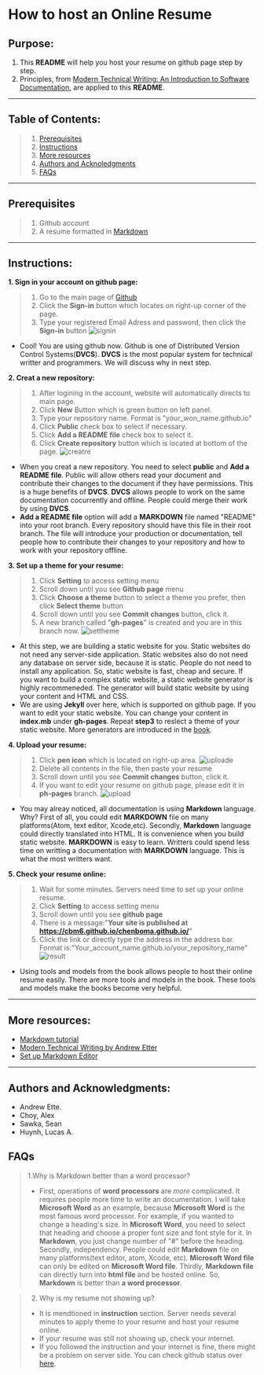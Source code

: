 # How to host an Online Resume
## Purpose:
1. This **README** will help you host your resume on github page step by step.
2. Principles, from [Modern Technical Writing: An Introduction to Software Documentation](https://www.amazon.ca/Modern-Technical-Writing-Introduction-Documentation-ebook/dp/B01A2QL9SS), are applied to this **README**.
***
## Table of Contents:
  >1. [Prerequisites](#Prerequisites)
  >2. [Instructions](#Instructions)
  >3. [More resources](#More-resources)
  >4. [Authors and Acknoledgments](#Authors-and-Acknowledgments)
  >5. [FAQs](#FAQs)
***
## Prerequisites
  >1. Github account
  >2. A resume formatted in [Markdown](https://www.markdowntutorial.com/)
***
## Instructions:
**1. Sign in your account on github page:**
  >1. Go to the main page of [Github](https://github.com/)
  >2. Click the **Sign-in** button which locates on right-up corner of the page.
  >3. Type your registered Email Adress and password, then click the **Sign-in** button
  ![signin](/assets/signin.gif "Sign in github")
  - Cool! You are using github now. Github is one of Distributed Version Control Systems(**DVCS**). **DVCS** is the most popular system for technical writter and programmers. We will discuss why in next step.

**2. Creat a new repository:**
  >1. After logining in the account, website will automatically directs to main page.
  >2. Click **New** Button which is green button on left panel.
  >3. Type your repository name. Format is "your_won_name.github.io"
  >4. Click **Public** check box to select if necessary.
  >5. Click **Add a README file** check box to select it.
  >6. Click **Create repository** button which is located at bottom of the page.
  ![creatre](/assets/creatrep.gif "Creat a new repository")
  - When you creat a new repository. You need to select **public** and **Add a README file**. Public will allow others read your document and contribute their changes to the document if they have permissions. This is a huge benefits of **DVCS**. **DVCS** allows people to work on the same documentation cocurrently and offline. People could merge their work by using **DVCS**. 
  - **Add a README file** option will add a **MARKDOWN** file named "README" into your root branch. Every repository should have this file in their root branch. The file will introduce your production or documentation, tell people how to contribute their changes to your repository and how to work with your repository offline.
  
**3. Set up a theme for your resume:**
  >1. Click **Setting** to access setting menu
  >2. Scroll down until you see **Github page** menu
  >3. Click **Choose a theme** button to select a theme you prefer, then click **Select theme** button
  >4. Scroll down until you see **Commit changes** button, click it.
  >5. A new branch called "**gh-pages**" is created and you are in this branch now.
  ![settheme](/assets/settheme.gif "Set theme for static website")
  - At this step, we are building a static website for you. Static websites do not need any server-side application. Static websites also do not need any database on server side, because it is static. People do not need to install any application. So, static website is fast, cheap and secure. If you want to build a complex static website, a static website generator is highly recommeneded. The generator will build static website by using your content and HTML and CSS.
  - We are using **Jekyll** over here, which is supported on github page. If you want to edit your static website. You can change your content in **index.mb** under **gh-pages**. Repeat **step3** to reslect a theme of your static website. More generators are introduced in the [book](https://www.amazon.ca/Modern-Technical-Writing-Introduction-Documentation-ebook/dp/B01A2QL9SS).

**4. Upload your resume:**
  >1. Click **pen icon** which is located on right-up area. ![uploade](/assets/pen.png)
  >2. Delete all contents in the file, then paste your resume
  >3. Scroll down until you see **Commit changes** button, click it.
  >4. If you want to edit your resume on github page, please edit it in **ph-pages** branch.
  ![upload](/assets/upload.gif "Upload your resume")
  - You may alreay noticed, all documentation is using **Markdown** language. Why? First of all, you could edit **MARKDOWN** file on many platforms(Atom, text editor, Xcode,etc). Secondly, **Markdown** language could directly translated into HTML. It is convenience when you build static website. **MARKDOWN** is easy to learn. Writters could spend less time on writting a documentation with **MARKDOWN** language. This is what the most writters want.
  
**5. Check your resume online:**
  >1. Wait for some minutes. Servers need time to set up your online resume.
  >2. Click **Setting** to access setting menu
  >3. Scroll down until you see **github page**
  >4. There is a message:"**Your site is published at https://cbm6.github.io/chenboma.github.io/**"
  >5. Click the link or directly type the address in the address bar. Format is:"Your_account_name.github.io/your_repository_name"
  ![result](/assets/result.gif "Check your online resume")
  - Using tools and models from the book allows people to host their online resume easily. There are more tools and models in the book. These tools and models make the books become very helpful.
***
## More resources:
- [Markdown tutorial](https://www.markdowntutorial.com/)
- [Modern Technical Writing by Andrew Etter](https://www.amazon.ca/Modern-Technical-Writing-Introduction-Documentation-ebook/dp/B01A2QL9SS)
- [Set up Markdown Editor](https://www.portent.com/blog/copywriting/content-strategy/atom-markdown.htm)
***
## Authors and Acknowledgments:
- Andrew Ette.
- Choy, Alex 
- Sawka, Sean 
- Huynh, Lucas A. 
## FAQs
  > 1.Why is Markdown better than a word processor?
  >- First, operations of **word processors** are _more_ complicated. It requires people more time to write an documentation. I will take **Microsoft Word** as an example, because **Microsoft Word** is the most famous word processor. For example, if you wanted to change a heading's size. In **Microsoft Word**, you need to select that heading and choose a proper font size and font style for it. In **Markdown**, you just change number of "#" before the heading. Secondly, independency. People could edit **Markdown** file on many platforms(text editor, atom, Xcode, etc). **Microsoft Word file** can only be edited on **Microsoft Word file**. Thirdly, **Markdown file** can directly turn into **html file** and be hosted online. So, **Markdown** is better than **a word processor**.
  
  >2. Why is my resume not showing up?
  >- It is mendtioned in **instruction** section. Server needs several minutes to apply theme to your resume and host your resume online.
  >- If your resume was still not showing up, check your internet.
  >- If you followed the instruction and your internet is fine, there might be a problem on server side. You can check github status over [here](https://www.githubstatus.com/).
